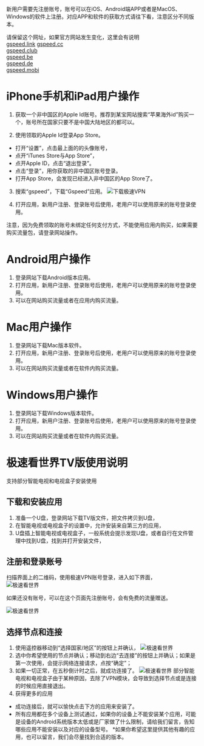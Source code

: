 新用户需要先注册账号，账号可以在iOS、Android端APP或者是MacOS、Windows的软件上注册。对应APP和软件的获取方式请往下看，注意区分不同版本。

请保留这个网址，如果官方网站发生变化，这里会有说明  
[gspeed.link](http://gspeed.link/)
[gspeed.cc](http://gspeed.cc/)  
[gspeed.club](http://gspeed.club/)  
[gspeed.be](http://gspeed.be/)  
[gspeed.de](http://gspeed.de/)  
[gspeed.mobi](http://gspeed.mobi/)  

# iPhone手机和iPad用户操作

1. 获取一个非中国区的Apple Id账号。推荐到某宝网站搜索“苹果海外id”购买一个，账号所在国家只要不是中国大陆地区的都可以。

2. 使用领取的Apple Id登录App Store。

* 打开“设置”，点击最上面的的头像账号，  
* 点开“iTunes Store与App Store”，  
* 点开Apple ID，点击“退出登录”。  
* 点击“登录”，用你获取的非中国区账号登录。  
* 打开App Store，会发现已经进入非中国区的App Store了。  

3. 搜索“gspeed”，下载“Gspeed”应用。
![下载极速VPN](http://cdn.yigetizi.com/pic/v1.jpg)

4. 打开应用，新用户注册、登录账号后使用，老用户可以使用原来的账号登录使用。

注意，因为免费领取的账号未绑定任何支付方式，不能使用应用内购买，如果需要购买流量包，请登录网站操作。


# Android用户操作
1. 登录网站下载Android版本应用。
2. 打开应用，新用户注册、登录账号后使用，老用户可以使用原来的账号登录使用。
3. 可以在网站购买流量或者在应用内购买流量。

# Mac用户操作
1. 登录网站下载Mac版本软件。
2. 打开应用，新用户注册、登录账号后使用，老用户可以使用原来的账号登录使用。
3. 可以在网站购买流量或者在软件内购买流量。

# Windows用户操作
1. 登录网站下载Windows版本软件。
2. 打开应用，新用户注册、登录账号后使用，老用户可以使用原来的账号登录使用。
3. 可以在网站购买流量或者在软件内购买流量。

# 极速看世界TV版使用说明
支持部分智能电视和电视盒子安装使用
## 下载和安装应用

1. 准备一个U盘，登录网站下载TV版文件，把文件拷贝到U盘，
2. 在智能电视或电视盒子的设置中，允许安装来自第三方的应用，
3. U盘插上智能电视或电视盒子，一般系统会提示发现U盘，或者自行在文件管理中找到U盘，找到并打开安装文件，

## 注册和登录账号

扫描界面上的二维码，使用极速VPN账号登录，进入如下界面，  
![极速看世界](http://cdn.yigetizi.com/pic/v3.jpg)

如果还没有账号，可以在这个页面先注册账号，会有免费的流量赠送。

![极速看世界](http://cdn.yigetizi.com/pic/v4.jpg)

## 选择节点和连接
1. 使用遥控器移动到“选择国家/地区”的按钮上并确认，
![极速看世界](http://cdn.yigetizi.com/pic/v5.jpg)
2. 选中你希望使用的节点并确认；移动到右边“去连接”的按钮上并确认；如果是第一次使用，会提示网络连接请求，点按“确定”；
3. 如果一切正常，在五秒倒计时之后，就成功连接了。
![极速看世界](http://cdn.yigetizi.com/pic/v6.jpg)
部分智能电视和电视盒子由于某种原因，去除了VPN模块，会导致到选择节点或是连接的时候应用直接退出。
4. 获得更多的应用
* 成功连接后，就可以愉快点击下方的应用来安装了。
* 所有应用都在多个设备上测试通过，如果你的设备上不能安装某个应用，可能是设备的Android系统版本太低或是厂家做了什么限制，请给我们留言，告知哪些应用不能安装以及对应的设备型号。
*如果你希望这里提供其他有趣的应用，也可以留言，我们会尽量找到合适的版本。
